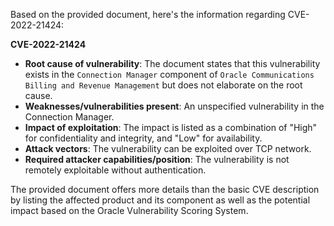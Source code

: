 Based on the provided document, here's the information regarding CVE-2022-21424:

**CVE-2022-21424**
* **Root cause of vulnerability**:  The document states that this vulnerability exists in the `Connection Manager` component of `Oracle Communications Billing and Revenue Management` but does not elaborate on the root cause.
* **Weaknesses/vulnerabilities present**: An unspecified vulnerability in the Connection Manager.
* **Impact of exploitation**: The impact is listed as a combination of "High" for confidentiality and integrity, and "Low" for availability.
* **Attack vectors**: The vulnerability can be exploited over TCP network.
* **Required attacker capabilities/position**:  The vulnerability is not remotely exploitable without authentication.

The provided document offers more details than the basic CVE description by listing the affected product and its component as well as the potential impact based on the Oracle Vulnerability Scoring System.